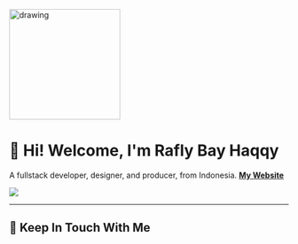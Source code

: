 <img src="https://raflymaulana.me/images/logo.png" alt="drawing" width="200"/>

# 👋 Hi! Welcome, I'm Rafly Bay Haqqy
A fullstack developer, designer, and producer, from Indonesia.
[**My Website**](https://www.raflymaulana.me)

![](https://github-readme-stats.vercel.app/api?username=raflymln&show_icons=true&count_private=true&include_all_commits=true&hide_title=true&bg_color=57A773&title_color=FFFFFF&text_color=FFFFFF&icon_color=98D44B)

---
## 💌 Keep In Touch With Me

